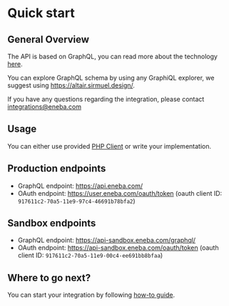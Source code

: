 # Quick start

## General Overview

The API is based on GraphQL, you can read more about the technology [here](https://graphql.org/learn/).

You can explore GraphQL schema by using any GraphiQL explorer, we suggest using https://altair.sirmuel.design/.

If you have any questions regarding the integration, please contact [integrations@eneba.com](mailto:integrations@eneba.com)

## Usage

You can either use provided [PHP Client](PHP.md) or write your implementation.

## Production endpoints

- GraphQL endpoint: https://api.eneba.com/
- OAuth endpoint: https://user.eneba.com/oauth/token (oauth client ID: `917611c2-70a5-11e9-97c4-46691b78bfa2`)

## Sandbox endpoints

- GraphQL endpoint: https://api-sandbox.eneba.com/graphql/
- OAuth endpoint: https://api-sandbox.eneba.com/oauth/token (oauth client ID: `917611c2-70a5-11e9-00c4-ee691bb8bfaa`)

## Where to go next?

You can start your integration by following [how-to guide](HOWTO.md). 
